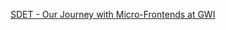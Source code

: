 [SDET - Our Journey with Micro-Frontends at GWI](https://ngkamperlo.github.io/presentations/sdet-1)
